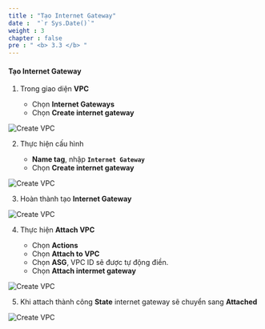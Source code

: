 ```yaml
---
title : "Tạo Internet Gateway"
date :  "`r Sys.Date()`" 
weight : 3 
chapter : false
pre : " <b> 3.3 </b> "
---
```


#### Tạo Internet Gateway

1. Trong giao diện **VPC**

   - Chọn **Internet Gateways**
   - Chọn **Create internet gateway**

![Create VPC](/images/3/0001.png?featherlight=false&width=90pc)

2. Thực hiện cấu hình

   - **Name tag**, nhập **```Internet Gateway```**
   - Chọn **Create internet gateway**

![Create VPC](/images/3/0002.png?featherlight=false&width=90pc)

3. Hoàn thành tạo **Internet Gateway**

![Create VPC](/images/3/0003.png?featherlight=false&width=90pc)


4. Thực hiện **Attach VPC**

   - Chọn **Actions**
   - Chọn **Attach to VPC**
   - Chọn **ASG**, VPC ID sẽ được tự động điền.
   - Chọn **Attach intermet gateway**

![Create VPC](/images/3/0004.png?featherlight=false&width=90pc)

5. Khi attach thành công **State** internet gateway sẽ chuyển sang **Attached**

![Create VPC](/images/3/0005.png?featherlight=false&width=90pc)
